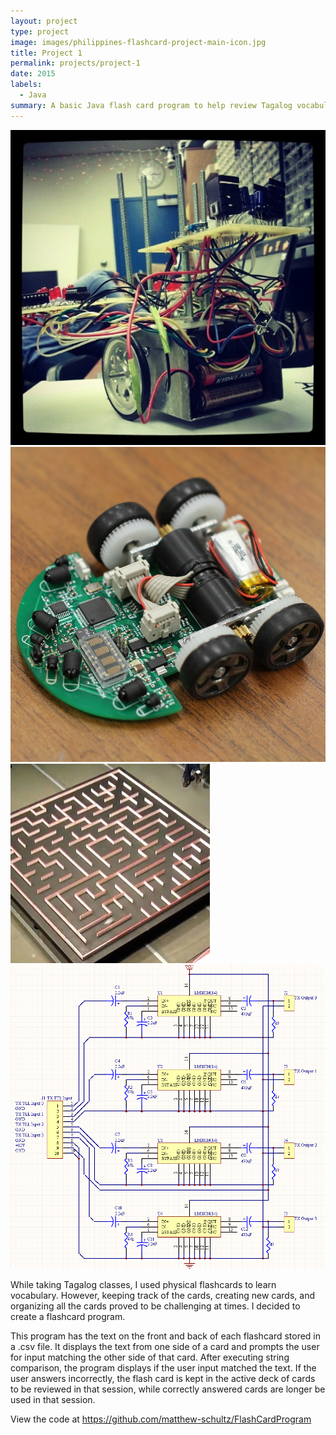 ```yaml
---
layout: project
type: project
image: images/philippines-flashcard-project-main-icon.jpg
title: Project 1
permalink: projects/project-1
date: 2015
labels:
  - Java
summary: A basic Java flash card program to help review Tagalog vocabulary.
---
```


<div class="ui small rounded images">
  <img class="ui image" src="../images/micromouse-robot.png">
  <img class="ui image" src="../images/micromouse-robot-2.jpg">
  <img class="ui image" src="../images/micromouse.jpg">
  <img class="ui image" src="../images/micromouse-circuit.png">
</div>

While taking Tagalog classes, I used physical flashcards to learn vocabulary. However, keeping track of the cards, creating new cards, and organizing all the cards
proved to be challenging at times. I decided to create a flashcard program. 

This program has the text on the front and back of each flashcard stored in a .csv file. It displays the text from one side of a card and prompts the user for input matching the other 
side of that card. After executing string comparison, the program displays if the user input matched the text. If the user answers incorrectly, the flash card is kept in the active deck 
of cards to be reviewed in that session, while correctly answered cards are longer be used in that session.

View the code at https://github.com/matthew-schultz/FlashCardProgram



